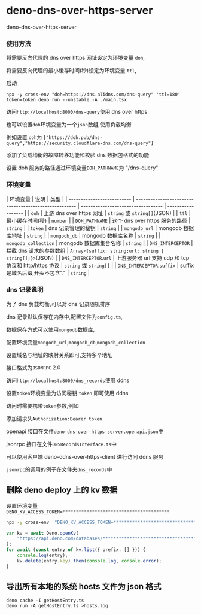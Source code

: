 # deno-dns-over-https-server

deno-dns-over-https-server

### 使用方法

将需要反向代理的 dns over https 网址设定为环境变量 `doh`,

将需要反向代理的最小缓存时间(秒)设定为环境变量 `ttl`,

启动

```
npx -y cross-env "doh=https://dns.alidns.com/dns-query" 'ttl=180' token=token deno run --unstable -A ./main.tsx
```

访问`http://localhost:8000/dns-query`使用 dns over https

也可以设置`doh`环境变量为一个`json`数组,使用负载均衡

例如设置 `doh`为
`["https://doh.pub/dns-query","https://security.cloudflare-dns.com/dns-query"]`

添加了负载均衡的故障转移功能和校验 dns 数据包格式的功能

设置 doh 服务的路径通过环境变量`DOH_PATHNAME`为 "/dns-query"

### 环境变量

| 环境变量 | 说明 | 类型 | | -------------------------- |
----------------------------------------------------- |
---------------------------------- | ------------------ | | `doh` | 上游 dns
over https 网址 | `string` 或 `string[]`(JSON) | | `ttl` | 最小缓存时间(秒) |
`number` | | `DOH_PATHNAME` | 这个 dns over https 服务的路径 | `string` | |
`token` | dns 记录管理的秘钥 | `string` | | `mongodb_url` | mongodb 数据库地址 |
`string` | | `mongodb_db` | mongodb 数据库名称 | `string` | |
`mongodb_collection` | mongodb 数据库集合名称 | `string` | | `DNS_INTERCEPTOR` |
拦截 dns 请求的参数数组 |
`Array<{suffix: string;url: string | string[];}>`(JSON) | |
`DNS_INTERCEPTOR`.`url` | 上游服务器 url 支持 udp 和 tcp 协议和 http/https 协议
| `string` 或 `string[]` | | `DNS_INTERCEPTOR`.`suffix` | suffix
是域名后缀,开头不包含"." | `string` |

### dns 记录说明

为了 dns 负载均衡,可以对 dns 记录随机排序

dns 记录默认保存在内存中,配置文件为`config.ts`,

数据保存方式可以使用`mongodb`数据库,

配置环境变量`mongodb_url`,`mongodb_db`,`mongodb_collection`

设置域名与地址的映射关系即可,支持多个地址

接口格式为`JSONRPC` 2.0

访问`http://localhost:8000/dns_records`使用 ddns

设置`token`环境变量为访问秘钥 `token` 即可使用 ddns

访问时需要携带`token`参数,例如

添加请求头`Authorization:Bearer token`

openapi 接口在文件`deno-dns-over-https-server.openapi.json`中

jsonrpc 接口在文件`DNSRecordsInterface.ts`中

可以使用客户端 deno-ddns-over-https-client 进行访问 ddns 服务

`jsonrpc`的调用的例子在文件夹`dns_records`中

## 删除 deno deploy 上的 kv 数据

设置环境变量`DENO_KV_ACCESS_TOKEN=****************************************`

```sh
npx -y cross-env  "DENO_KV_ACCESS_TOKEN=****************************************" deno repl -A --unstable-kv
```

```ts
var kv = await Deno.openKv(
    "https://api.deno.com/databases/************************************/connect",
);
for await (const entry of kv.list({ prefix: [] })) {
    console.log(entry);
    kv.delete(entry.key).then(console.log, console.error);
}
```

## 导出所有本地的系统 hosts 文件为 json 格式

```shell
deno cache -I getHostEntry.ts
deno run -A getHostEntry.ts >hosts.log
```

